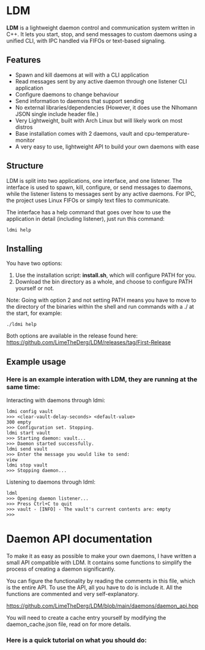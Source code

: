 # LDM
**LDM** is a lightweight daemon control and communication system written in C++. It lets you start, stop, and send messages to custom daemons using a unified CLI, with IPC handled via FIFOs or text-based signaling.

## Features

- Spawn and kill daemons at will with a CLI application
- Read messages sent by any active daemon through one listener CLI application
- Configure daemons to change behaviour
- Send information to daemons that support sending
- No external libraries/dependencies (However, it does use the Nlhomann JSON single include header file.)
- Very Lightweight, built with Arch Linux but will likely work on most distros
- Base installation comes with 2 daemons, vault and cpu-temperature-monitor
- A very easy to use, lightweight API to build your own daemons with ease

## Structure
LDM is split into two applications, one interface, and one listener. The interface is used to spawn, kill, configure, or
send messages to daemons, while the listener listens to messages sent by any active daemons. For IPC, the project uses Linux FIFOs
or simply text files to communicate.

The interface has a help command that goes over how to use the application in detail (including listener), just run this command:
````
ldmi help
````

## Installing
You have two options:
1. Use the installation script: **install.sh**, which will configure PATH for you.
2. Download the bin directory as a whole, and choose to configure PATH yourself or not.

Note: Going with option 2 and not setting PATH means you have to move to the directory of the binaries within the shell
and run commands with a ./ at the start, for example:
```
./ldmi help
```

Both options are available in the release found here: https://github.com/LimeTheDerg/LDM/releases/tag/First-Release

## Example usage
### Here is an example interation with LDM, they are running at the same time:
Interacting with daemons through ldmi:
````
ldmi config vault
>>> <clear-vault-delay-seconds> <default-value>
300 empty
>>> Configuration set. Stopping.
ldmi start vault
>>> Starting daemon: vault...
>>> Daemon started successfully.
ldmi send vault
>>> Enter the message you would like to send:
view
ldmi stop vault
>>> Stopping daemon...
````
Listening to daemons through ldml:
````
ldml
>>> Opening daemon listener...
>>> Press Ctrl+C to quit
>>> vault - [INFO] - The vault's current contents are: empty
>>>
````
# Daemon API documentation
To make it as easy as possible to make your own daemons, I have written a small API compatible with LDM.
It contains some functions to simplify the process of creating a daemon significantly.

You can figure the functionality by reading the comments in this file, which is the entire API.
To use the API, all you have to do is include it.
All the functions are commented and very self-explanatory.

https://github.com/LimeTheDerg/LDM/blob/main/daemons/daemon_api.hpp

You will need to create a cache entry yourself by modifying the daemon_cache.json file, read on for more details.


### Here is a quick tutorial on what you should do: